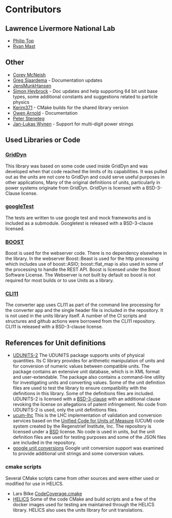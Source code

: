# Contributors

## Lawrence Livermore National Lab

- [Philip Top](https://github.com/phlptp)
- [Ryan Mast](https://github.com/nightlark)

## Other

- [Corey McNeish](https://github.com/mcneish1)
- [Greg Sjaardema](https://github.com/gsjaardema) - Documentation updates
- [JensMunkHansen](https://github.com/JensMunkHansen)
- [Simon Heybrock](https://github.com/SimonHeybrock) - Doc updates and help supporting 64 bit unit base types, some additional constants and suggestions related to particle physics
- [Kerim371](https://github.com/kerim371) - CMake builds for the shared library version
- [Owen Arnold](https://github.com/OwenArnold) - Documentation
- [Peter Steneteg](https://github.com/petersteneteg)
- [Jan-Lukas Wynen](https://github.com/jl-wynen) - Support for multi-digit power strings

## Used Libraries or Code

### [GridDyn](https://github.com/LLNL/GridDyn)

This library was based on some code used inside GridDyn and was developed when that code reached the limits of its capabilities. It was pulled out as the units are not core to GridDyn and could serve useful purposes in other applications, Many of the original definitions of units, particularly in power systems originate from GridDyn. GridDyn is licensed with a BSD-3-Clause license.

### [googleTest](https://github.com/google/googletest)

The tests are written to use google test and mock frameworks and is included as a submodule. Googletest is released with a BSD-3-clause licensed.

### [BOOST](https://www.boost.org)

Boost is used for the webserver code. There is no dependency elsewhere in the library. In the webserver Boost\::Beast is used for the http processing which includes use of boost\::ASIO; boost\::flat_map is also used in some of the processing to handle the REST API. Boost is licensed under the Boost Software License. The Webserver is not built by default so boost is not required for most builds or to use Units as a library.

### [CLI11](https://github.com/CLIUtils/CLI11)

The converter app uses CLI11 as part of the command line processing for the converter app and the single header file is included in the repository. It is not used in the units library itself. A number of the CI scripts and structures and github actions were borrowed from the CLI11 repository. CLI11 is released with a BSD-3-clause license.

## References for Unit definitions

- [UDUNITS-2](https://github.com/Unidata/UDUNITS-2) The UDUNITS package supports units of physical quantities. Its C library provides for arithmetic manipulation of units and for conversion of numeric values between compatible units. The package contains an extensive unit database, which is in XML format and user-extendable. The package also contains a command-line utility for investigating units and converting values. Some of the unit definition files are used to test the library to ensure compatibility with the definitions in this library. Some of the definitions files are included. UDUNITS-2 is licensed with a [BSD-3-clause](https://github.com/Unidata/UDUNITS-2/blob/master/COPYRIGHT) with an additional clause revoking the license on allegations of patent infringement. No code from UDUNITS-2 is used, only the unit definitions files.
- [ucum-lhc](https://github.com/lhncbc/ucum-lhc) This is the LHC implementation of validation and conversion services based on the [Unified Code for Units of Measure](http://unitsofmeasure.org/) (UCUM) code system created by the Regenstrief Institute, Inc. The repository is licensed under a [BSD](https://github.com/lhncbc/ucum-lhc/blob/master/LICENSE.md) license. No code is used in units, but the unit definition files are used for testing purposes and some of the JSON files are included in the repository.
- [google unit conversions](https://support.google.com/websearch/answer/3284611?hl=en#unitconverter) Google unit conversion support was examined to provide additional unit strings and some conversion values.

### cmake scripts

Several CMake scripts came from other sources and were either used or modified for use in HELICS.

- Lars Bilke [CodeCoverage.cmake](https://github.com/bilke/cmake-modules/blob/master/CodeCoverage.cmake)
- [HELICS](https://github.com/GMLC-TDC/HELICS) Some of the code CMake and build scripts and a few of the docker images used for testing are maintained through the HELICS library. HELICS also uses the units library for unit translations.

